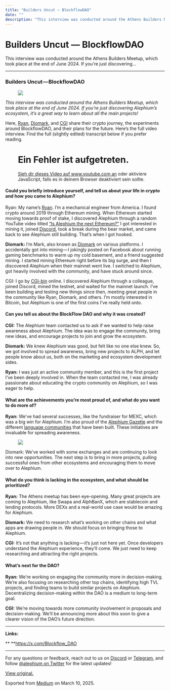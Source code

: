```yaml
---
title: "Builders Uncut — BlockflowDAO"
date: ""
description: "This interview was conducted around the Athens Builders Meetup, which took place at the end of June 2024. If you’re just discovering…"
---
```


<div>

# Builders Uncut — BlockflowDAO

</div>

<div class="section p-summary" field="subtitle">

This interview was conducted around the Athens Builders Meetup, which took place at the end of June 2024. If you’re just discovering…

</div>

<div class="section e-content" field="body">

<div id="fc54" class="section section section--body section--first">

<div class="section-divider">

------------------------------------------------------------------------

</div>

<div class="section-content">

<div class="section-inner sectionLayout--insetColumn">

### Builders Uncut — BlockflowDAO

<figure id="8e38" class="graf graf--figure graf-after--h3">
<img src="https://cdn-images-1.medium.com/max/800/1*6TxkjUt7-V-XfLen2u5sXQ.png" class="graf-image" data-image-id="1*6TxkjUt7-V-XfLen2u5sXQ.png" data-width="1921" data-height="1080" />
</figure>

*This interview was conducted around the Athens Builders Meetup, which took place at the end of June 2024. If you’re just discovering Alephium’s ecosystem, it’s a great way to learn about all the main projects!*

Here, <a href="https://x.com/ryan_alph" class="markup--anchor markup--p-anchor" data-href="https://x.com/ryan_alph" rel="noopener" target="_blank">Ryan</a>, <a href="https://x.com/diomark" class="markup--anchor markup--p-anchor" data-href="https://x.com/diomark" rel="noopener" target="_blank">Diomark</a>, and <a href="https://x.com/cg1_bin" class="markup--anchor markup--p-anchor" data-href="https://x.com/cg1_bin" rel="noopener" target="_blank">CGI</a> share their crypto journey, the experiments around BlockflowDAO, and their plans for the future. Here’s the full video interview. Find the full (slightly edited) transcript below if you prefer reading.

<figure id="83f0" class="graf graf--figure graf--iframe graf-after--p">
<div class="iframe">
<div id="player">

</div>
<div class="player-unavailable">
<h1 id="ein-fehler-ist-aufgetreten." class="message">Ein Fehler ist aufgetreten.</h1>
<div class="submessage">
<a href="https://www.youtube.com/watch?v=dP3v5mk-aJE" target="_blank">Sieh dir dieses Video auf www.youtube.com an</a> oder aktiviere JavaScript, falls es in deinem Browser deaktiviert sein sollte.
</div>
</div>
</div>
</figure>

#### Could you briefly introduce yourself, and tell us about your life in crypto and how you came to Alephium?

Ryan: My name’s <a href="https://x.com/ryan_alph" class="markup--anchor markup--p-anchor" data-href="https://x.com/ryan_alph" rel="noopener" target="_blank">Ryan</a>. I’m a mechanical engineer from America. I found crypto around 2019 through Ethereum mining. When Ethereum started moving towards proof of stake, I discovered Alephium through a random YouTube video titled <a href="https://www.youtube.com/watch?v=RwBtEu5JRlk" class="markup--anchor markup--p-anchor" data-href="https://www.youtube.com/watch?v=RwBtEu5JRlk" rel="noopener" target="_blank">“Is Alephium the next Ethereum?”</a> I got interested in mining it, joined <a href="http://alephium.org/discord" class="markup--anchor markup--p-anchor" data-href="http://alephium.org/discord" rel="noopener" target="_blank">Discord</a>, took a break during the bear market, and came back to see Alephium still building. That’s when I got hooked.

**Diomark:** I’m Mark, also known as <a href="https://x.com/diomark" class="markup--anchor markup--p-anchor" data-href="https://x.com/diomark" rel="noopener" target="_blank">Diomark</a> on various platforms. I accidentally got into mining — I jokingly posted on Facebook about running gaming benchmarks to warm up my cold basement, and a friend suggested mining. I started mining Ethereum right before its big surge, and then I discovered Alephium when their mainnet went live. I switched to Alephium, got heavily involved with the community, and have stuck around since.

CGI: I go by <a href="https://x.com/cg1_bin" class="markup--anchor markup--p-anchor" data-href="https://x.com/cg1_bin" rel="noopener" target="_blank">CGI-bin</a> online. I discovered Alephium through a colleague, joined Discord, mined the testnet, and waited for the mainnet launch. I’ve been building and testing new things since then, meeting great people in the community like Ryan, Diomark, and others. I’m mostly interested in Bitcoin, but Alephium is one of the first coins I’ve really held onto.

#### Can you tell us about the BlockFlow DAO and why it was created?

**CGI:** The Alephium team contacted us to ask if we wanted to help raise awareness about Alephium. The idea was to engage the community, bring new ideas, and encourage projects to join and grow the ecosystem.

**Diomark:** We knew Alephium was good, but felt like no one else knew. So, we got involved to spread awareness, bring new projects to ALPH, and let people know about us, both on the marketing and ecosystem development sides.

**Ryan:** I was just an active community member, and this is the first project I’ve been deeply involved in. When the team contacted me, I was already passionate about educating the crypto community on Alephium, so I was eager to help.

#### What are the achievements you’re most proud of, and what do you want to do more of?

**Ryan:** We’ve had several successes, like the fundraiser for MEXC, which was a big win for Alephium. I’m also proud of the <a href="https://alephiumgazette.com/" class="markup--anchor markup--p-anchor" data-href="https://alephiumgazette.com/" rel="noopener" target="_blank">Alephium Gazette</a> and the different <a href="https://x.com/alephium/status/1818326917881196594" class="markup--anchor markup--p-anchor" data-href="https://x.com/alephium/status/1818326917881196594" rel="noopener" target="_blank">language communities</a> that have been built. These initiatives are invaluable for spreading awareness.

<figure id="814f" class="graf graf--figure graf-after--p">
<img src="https://cdn-images-1.medium.com/max/800/1*FRfwGj-UwPZmkib4s6wj5Q.png" class="graf-image" data-image-id="1*FRfwGj-UwPZmkib4s6wj5Q.png" data-width="1895" data-height="956" />
</figure>

Diomark: We’ve worked with some exchanges and are continuing to look into new opportunities. The next step is to bring in more projects, pulling successful ones from other ecosystems and encouraging them to move over to Alephium.

#### What do you think is lacking in the ecosystem, and what should be prioritized?

**Ryan:** The Athens meetup has been eye-opening. Many great projects are coming to Alephium, like Swapa and AlphBanX, which are stablecoin and lending protocols. More DEXs and a real-world use case would be amazing for Alephium.

**Diomark:** We need to research what’s working on other chains and what apps are drawing people in. We should focus on bringing those to Alephium.

**CGI:** It’s not that anything is lacking — it’s just not here yet. Once developers understand the Alephium experience, they’ll come. We just need to keep researching and attracting the right projects.

#### What’s next for the DAO?

**Ryan:** We’re working on engaging the community more in decision-making. We’re also focusing on researching other top chains, identifying high TVL projects, and finding teams to build similar projects on Alephium. Decentralizing decision-making within the DAO is a medium to long-term goal.

**CGI:** We’re moving towards more community involvement in proposals and decision-making. We’ll be announcing more about this soon to give a clearer vision of the DAO’s future direction.

</div>

</div>

</div>

<div id="0272" class="section section section--body">

<div class="section-divider">

------------------------------------------------------------------------

</div>

<div class="section-content">

<div class="section-inner sectionLayout--insetColumn">

**Links:**

** **<a href="https://x.com/Blockflow_DAO" class="markup--anchor markup--p-anchor" data-href="https://x.com/Blockflow_DAO" rel="noopener" target="_blank">https://x.com/Blockflow_DAO</a>

</div>

</div>

</div>

<div id="939f" class="section section section--body section--last">

<div class="section-divider">

------------------------------------------------------------------------

</div>

<div class="section-content">

<div class="section-inner sectionLayout--insetColumn">

For any questions or feedback, reach out to us on <a href="http://alephium.org/discord" class="markup--anchor markup--p-anchor" data-href="http://alephium.org/discord" rel="noopener ugc nofollow noopener" target="_blank">Discord</a> or <a href="https://t.me/alephiumgroup" class="markup--anchor markup--p-anchor" data-href="https://t.me/alephiumgroup" rel="noopener ugc nofollow noopener" target="_blank">Telegram</a>, and follow <a href="https://x.com/alephium" class="markup--anchor markup--p-anchor" data-href="https://x.com/alephium" rel="noopener ugc nofollow noopener" target="_blank">@alephium on Twitter</a> for the latest updates!

</div>

</div>

</div>

</div>

[View original.](https://medium.com/p/57c67d8d6d8b)

Exported from [Medium](https://medium.com) on March 10, 2025.
